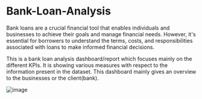 # Bank-Loan-Analysis

Bank loans are a crucial financial tool that enables individuals and businesses to achieve their goals and manage financial needs. However, it's essential for borrowers to understand the terms, costs, and responsibilities associated with loans to make informed financial decisions.

This is a bank loan analysis dashboard/report which focuses mainly on the different KPIs.
It is showing various measures with respect to the information present in the dataset.
This dashboard mainly gives an overview to the businesses or the client(bank).

![image]()


